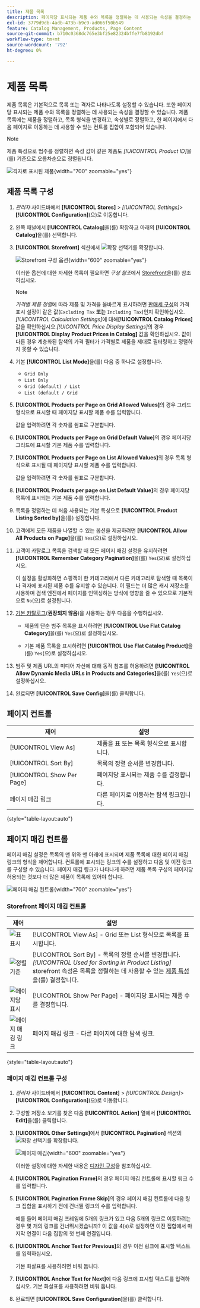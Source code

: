 ```yaml
---
title: 제품 목록
description: 페이지당 표시되는 제품 수와 목록을 정렬하는 데 사용되는 속성을 결정하는 제품 목록 구성을 수정하는 방법을 알아봅니다.
exl-id: 3779d9db-4adb-473b-b9c9-ad066f50b549
feature: Catalog Management, Products, Page Content
source-git-commit: b710c0368dc765e3bf25e82324bffe7fb8192dbf
workflow-type: tm+mt
source-wordcount: '792'
ht-degree: 0%

---
```


# 제품 목록

제품 목록은 기본적으로 목록 또는 격자로 나타나도록 설정할 수 있습니다. 또한 페이지당 표시되는 제품 수와 목록을 정렬하는 데 사용되는 속성을 결정할 수 있습니다. 제품 목록에는 제품을 정렬하고, 목록 형식을 변경하고, 속성별로 정렬하고, 한 페이지에서 다음 페이지로 이동하는 데 사용할 수 있는 컨트롤 집합이 포함되어 있습니다.

>[!NOTE]
>
>제품 특성으로 범주를 정렬하면 속성 값이 같은 제품도 _[!UICONTROL Product ID]_&#x200B;을(를) 기준으로 오름차순으로 정렬됩니다.

![격자로 표시된 제품](./assets/storefront-catalog-page.png){width="700" zoomable="yes"}

## 제품 목록 구성

1. _관리자_ 사이드바에서 **[!UICONTROL Stores]** > _[!UICONTROL Settings]_>**[!UICONTROL Configuration]**(으)로 이동합니다.

1. 왼쪽 패널에서 **[!UICONTROL Catalog]**&#x200B;을(를) 확장하고 아래의 **[!UICONTROL Catalog]**&#x200B;을(를) 선택합니다.

1. **[!UICONTROL Storefront]** 섹션에서 ![확장 선택기](../assets/icon-display-expand.png)를 확장합니다.

   ![Storefront 구성 옵션](../configuration-reference/catalog/assets/catalog-storefront.png){width="600" zoomable="yes"}

   이러한 옵션에 대한 자세한 목록이 필요하면 _구성 참조_&#x200B;에서 [Storefront](../configuration-reference/catalog/catalog.md#storefront)을(를) 참조하십시오.

   >[!NOTE]
   >
   >_가격별 제품 정렬_&#x200B;에 따라 제품 및 가격을 올바르게 표시하려면 [판매세 구성](../configuration-reference/sales/tax.md)의 가격 표시 설정이 같은 값(`Excluding Tax` **또는** `Including Tax`)인지 확인하십시오. _[!UICONTROL Calculation Settings]_&#x200B;에 대해&#x200B;**[!UICONTROL Catalog Prices]**&#x200B;값을 확인하십시오._[!UICONTROL Price Display Settings]_&#x200B;의 경우 **[!UICONTROL Display Product Prices in Catalog]** 값을 확인하십시오. 값이 다른 경우 계층화된 탐색의 가격 필터가 가격별로 제품을 제대로 필터링하고 정렬하지 못할 수 있습니다.

1. 기본 **[!UICONTROL List Mode]**&#x200B;을(를) 다음 중 하나로 설정합니다.

   - `Grid Only`
   - `List Only`
   - `Grid (default) / List`
   - `List (default / Grid`

1. **[!UICONTROL Products per Page on Grid Allowed Values]**&#x200B;의 경우 그리드 형식으로 표시할 때 페이지당 표시할 제품 수를 입력합니다.

   값을 입력하려면 각 숫자를 쉼표로 구분합니다.

1. **[!UICONTROL Products per Page on Grid Default Value]**&#x200B;의 경우 페이지당 그리드에 표시할 기본 제품 수를 입력합니다.

1. **[!UICONTROL Products per Page on List Allowed Values]**&#x200B;의 경우 목록 형식으로 표시될 때 페이지당 표시할 제품 수를 입력합니다.

   값을 입력하려면 각 숫자를 쉼표로 구분합니다.

1. **[!UICONTROL Products per page on List Default Value]**&#x200B;의 경우 페이지당 목록에 표시되는 기본 제품 수를 입력합니다.

1. 목록을 정렬하는 데 처음 사용되는 기본 특성으로 **[!UICONTROL Product Listing Sorted by]**&#x200B;을(를) 설정합니다.

1. 고객에게 모든 제품을 나열할 수 있는 옵션을 제공하려면 **[!UICONTROL Allow All Products on Page]**&#x200B;을(를) `Yes`(으)로 설정하십시오.

1. 고객이 카탈로그 목록을 검색할 때 모든 페이지 매김 설정을 유지하려면 **[!UICONTROL Remember Category Pagination]**&#x200B;을(를) `Yes`(으)로 설정하십시오.

   이 설정을 활성화하면 쇼핑객이 한 카테고리에서 다른 카테고리로 탐색할 때 목록이나 격자에 표시된 제품 수를 유지할 수 있습니다. 이 필드는 더 많은 캐시 저장소를 사용하며 검색 엔진에서 페이지를 인덱싱하는 방식에 영향을 줄 수 있으므로 기본적으로 `No`(으)로 설정됩니다.

1. [기본 카탈로그](catalog-flat.md)(**권장되지 않음**)을 사용하는 경우 다음을 수행하십시오.

   - 제품의 단순 범주 목록을 표시하려면 **[!UICONTROL Use Flat Catalog Category]**&#x200B;을(를) `Yes`(으)로 설정하십시오.

   - 기본 제품 목록을 표시하려면 **[!UICONTROL Use Flat Catalog Product]**&#x200B;을(를) `Yes`(으)로 설정하십시오.

1. 범주 및 제품 URL의 미디어 자산에 대해 동적 참조를 허용하려면 **[!UICONTROL Allow Dynamic Media URLs in Products and Categories]**&#x200B;을(를) `Yes`(으)로 설정하십시오.

1. 완료되면 **[!UICONTROL Save Config]**&#x200B;을(를) 클릭합니다.

## 페이지 컨트롤

| 제어 | 설명 |
|--- |--- |
| [!UICONTROL View As] | 제품을 표 또는 목록 형식으로 표시합니다. |
| [!UICONTROL Sort By] | 목록의 정렬 순서를 변경합니다. |
| [!UICONTROL Show Per Page] | 페이지당 표시되는 제품 수를 결정합니다. |
| 페이지 매김 링크 | 다른 페이지로 이동하는 탐색 링크입니다. |

{style="table-layout:auto"}

## 페이지 매김 컨트롤

페이지 매김 설정은 목록의 맨 위와 맨 아래에 표시되며 제품 목록에 대한 페이지 매김 링크의 형식을 제어합니다. 컨트롤에 표시되는 링크의 수를 설정하고 다음 및 이전 링크를 구성할 수 있습니다. 페이지 매김 링크가 나타나게 하려면 제품 목록 구성의 페이지당 허용되는 것보다 더 많은 제품이 목록에 있어야 합니다.

![페이지 매김 컨트롤](./assets/storefront-pagination-controls.png){width="700" zoomable="yes"}

### Storefront 페이지 매김 컨트롤

| 제어 | 설명 |
|--- |--- |
| ![표 표시](./assets/controls-pagination-list-grid.png) | [!UICONTROL View As] - Grid 또는 List 형식으로 목록을 표시합니다. |
| ![정렬 기준](./assets/control-pagination-sort-by.png) | [!UICONTROL Sort By] - 목록의 정렬 순서를 변경합니다. _[!UICONTROL Used for Sorting in Product Listing]_&#x200B;storefront 속성은 목록을 정렬하는 데 사용할 수 있는 [제품 특성](../catalog/product-attributes.md)을(를) 결정합니다. |
| ![페이지당 표시](./assets/control-pagination-show-per-page.png) | [!UICONTROL Show Per Page] - 페이지당 표시되는 제품 수를 결정합니다. |
| ![페이지 매김 링크](./assets/control-pagination.png) | 페이지 매김 링크 - 다른 페이지에 대한 탐색 링크. |

{style="table-layout:auto"}

### 페이지 매김 컨트롤 구성

1. _관리자_ 사이드바에서 **[!UICONTROL Content]** > _[!UICONTROL Design]_>**[!UICONTROL Configuration]**(으)로 이동합니다.

1. 구성할 저장소 보기를 찾은 다음 **[!UICONTROL Action]** 열에서 **[!UICONTROL Edit]**&#x200B;을(를) 클릭합니다.

1. **[!UICONTROL Other Settings]**&#x200B;에서 **[!UICONTROL Pagination]** 섹션의 ![확장 선택기](../assets/icon-display-expand.png)를 확장합니다.

   ![페이지 매김](./assets/config-design-pagination.png){width="600" zoomable="yes"}

   이러한 설정에 대한 자세한 내용은 [디자인 구성](../content-design/configuration.md)을 참조하십시오.

1. **[!UICONTROL Pagination Frame]**&#x200B;의 경우 페이지 매김 컨트롤에 표시할 링크 수를 입력합니다.

1. **[!UICONTROL Pagination Frame Skip]**&#x200B;의 경우 페이지 매김 컨트롤에 다음 링크 집합을 표시하기 전에 건너뛸 링크의 수를 입력합니다.

   예를 들어 페이지 매김 프레임에 5개의 링크가 있고 다음 5개의 링크로 이동하려는 경우 몇 개의 링크를 건너뛰시겠습니까? 이 값을 4(`4`)로 설정하면 이전 집합에서 마지막 연결이 다음 집합의 첫 번째 연결입니다.

1. **[!UICONTROL Anchor Text for Previous]**&#x200B;의 경우 이전 링크에 표시할 텍스트를 입력하십시오.

   기본 화살표를 사용하려면 비워 둡니다.

1. **[!UICONTROL Anchor Text for Next]**&#x200B;에 다음 링크에 표시할 텍스트를 입력하십시오. 기본 화살표를 사용하려면 비워 둡니다.

1. 완료되면 **[!UICONTROL Save Configuration]**&#x200B;을(를) 클릭합니다.

